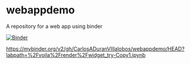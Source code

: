 # webappdemo
A repository for a web app using binder

[![Binder](https://mybinder.org/badge_logo.svg)](https://mybinder.org/v2/gh/CarlosADuranVIllalobos/webappdemo/HEAD?labpath=%2Fvoila%2Frender%2Fwidget_try-Copy1.ipynb)

https://mybinder.org/v2/gh/CarlosADuranVIllalobos/webappdemo/HEAD?labpath=%2Fvoila%2Frender%2Fwidget_try-Copy1.ipynb
